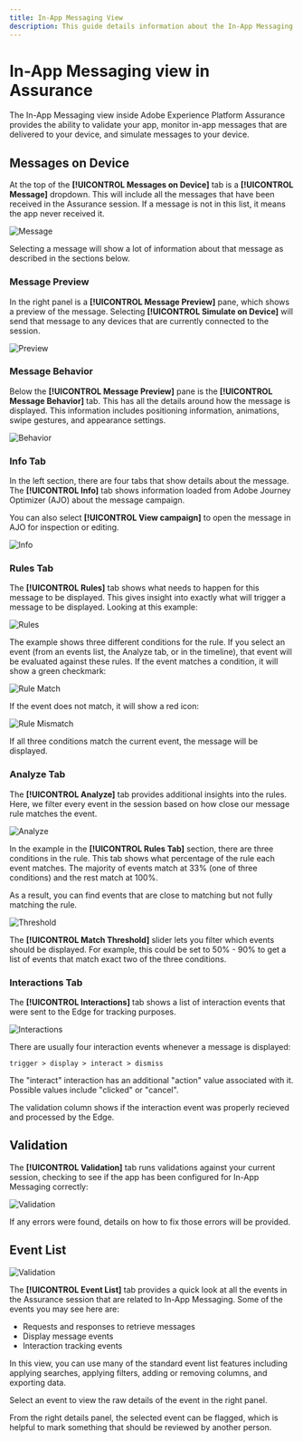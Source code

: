 ```yaml
---
title: In-App Messaging View
description: This guide details information about the In-App Messaging view in Adobe Experience Platform Assurance.
---
```


# In-App Messaging view in Assurance

The In-App Messaging view inside Adobe Experience Platform Assurance provides the ability to validate your app, monitor in-app messages that are delivered to your device, and simulate messages to your device.

## Messages on Device

At the top of the **[!UICONTROL Messages on Device]** tab is a **[!UICONTROL Message]** dropdown. This will include all the messages that have been received in the Assurance session. If a message is not in this list, it means the app never received it.

![Message](./images/in-app-messaging/message.png)

Selecting a message will show a lot of information about that message as described in the sections below.

### Message Preview

In the right panel is a **[!UICONTROL Message Preview]** pane, which shows a preview of the message. Selecting **[!UICONTROL Simulate on Device]** will send that message to any devices that are currently connected to the session.

![Preview](./images/in-app-messaging/preview.png)

### Message Behavior

Below the **[!UICONTROL Message Preview]** pane is the **[!UICONTROL Message Behavior]** tab. This has all the details around how the message is displayed. This information includes positioning information, animations, swipe gestures, and appearance settings.

![Behavior](./images/in-app-messaging/gestures.png)

### Info Tab

In the left section, there are four tabs that show details about the message. The **[!UICONTROL Info]** tab shows information loaded from Adobe Journey Optimizer (AJO) about the message campaign.

You can also select **[!UICONTROL View campaign]** to open the message in AJO for inspection or editing.

![Info](./images/in-app-messaging/info.png)

### Rules Tab

The **[!UICONTROL Rules]** tab shows what needs to happen for this message to be displayed. This gives insight into exactly what will trigger a message to be displayed. Looking at this example:

![Rules](./images/in-app-messaging/rules.png)

The example shows three different conditions for the rule. If you select an event (from an events list, the Analyze tab, or in the timeline), that event will be evaluated against these rules. If the event matches a condition, it will show a green checkmark:

![Rule Match](./images/in-app-messaging/rule-match.png)

If the event does not match, it will show a red icon:

![Rule Mismatch](./images/in-app-messaging/rule-mismatch.png)

If all three conditions match the current event, the message will be displayed.

### Analyze Tab

The **[!UICONTROL Analyze]** tab provides additional insights into the rules. Here, we filter every event in the session based on how close our message rule matches the event.

![Analyze](./images/in-app-messaging/analyze.png)

In the example in the **[!UICONTROL Rules Tab]** section, there are three conditions in the rule. This tab shows what percentage of the rule each event matches. The majority of events match at 33% (one of three conditions) and the rest match at 100%.

As a result, you can find events that are close to matching but not fully matching the rule.

![Threshold](./images/in-app-messaging/threshold.png)

The **[!UICONTROL Match Threshold]** slider lets you filter which events should be displayed. For example, this could be set to 50% - 90% to get a list of events that match exact two of the three conditions.

### Interactions Tab

The **[!UICONTROL Interactions]** tab shows a list of interaction events that were sent to the Edge for tracking purposes.

![Interactions](./images/in-app-messaging/interactions.png)

There are usually four interaction events whenever a message is displayed:

```
trigger > display > interact > dismiss
```

The "interact" interaction has an additional "action" value associated with it. Possible values include "clicked" or "cancel".

The validation column shows if the interaction event was properly recieved and processed by the Edge.

## Validation

The **[!UICONTROL Validation]** tab runs validations against your current session, checking to see if the app has been configured for In-App Messaging correctly:

![Validation](./images/in-app-messaging/validation.png)

If any errors were found, details on how to fix those errors will be provided.

## Event List

![Validation](./images/in-app-messaging/event-list.png)

The **[!UICONTROL Event List]** tab provides a quick look at all the events in the Assurance session that are related to In-App Messaging. Some of the events you may see here are:

* Requests and responses to retrieve messages
* Display message events
* Interaction tracking events

In this view, you can use many of the standard event list features including applying searches, applying filters, adding or removing columns, and exporting data.

Select an event to view the raw details of the event in the right panel.

From the right details panel, the selected event can be flagged, which is helpful to mark something that should be reviewed by another person.
